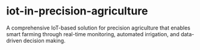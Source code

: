 # iot-in-precision-agriculture
A comprehensive IoT-based solution for precision agriculture that enables smart farming through real-time monitoring, automated irrigation, and data-driven decision making.
